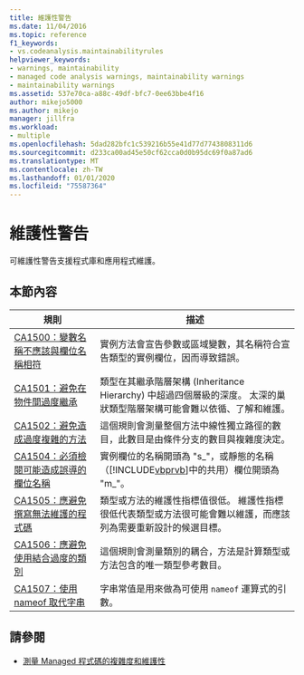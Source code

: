 ```yaml
---
title: 維護性警告
ms.date: 11/04/2016
ms.topic: reference
f1_keywords:
- vs.codeanalysis.maintainabilityrules
helpviewer_keywords:
- warnings, maintainability
- managed code analysis warnings, maintainability warnings
- maintainability warnings
ms.assetid: 537e70ca-a88c-49df-bfc7-0ee63bbe4f16
author: mikejo5000
ms.author: mikejo
manager: jillfra
ms.workload:
- multiple
ms.openlocfilehash: 5dad282bfc1c539216b55e41d77d7743808311d6
ms.sourcegitcommit: d233ca00ad45e50cf62cca0d0b95dc69f0a87ad6
ms.translationtype: MT
ms.contentlocale: zh-TW
ms.lasthandoff: 01/01/2020
ms.locfileid: "75587364"
---
```

# <a name="maintainability-warnings"></a>維護性警告

可維護性警告支援程式庫和應用程式維護。

## <a name="in-this-section"></a>本節內容

| 規則 | 描述 |
|-----------|-----------------------------------|
| [CA1500：變數名稱不應該與欄位名稱相符](../code-quality/ca1500.md) | 實例方法會宣告參數或區域變數，其名稱符合宣告類型的實例欄位，因而導致錯誤。 |
| [CA1501：避免在物件間過度繼承](../code-quality/ca1501.md) | 類型在其繼承階層架構 (Inheritance Hierarchy) 中超過四個層級的深度。 太深的巢狀類型階層架構可能會難以依循、了解和維護。 |
| [CA1502：避免造成過度複雜的方法](../code-quality/ca1502.md) | 這個規則會測量整個方法中線性獨立路徑的數目，此數目是由條件分支的數目與複雜度決定。 |
| [CA1504：必須檢閱可能造成誤導的欄位名稱](../code-quality/ca1504.md) | 實例欄位的名稱開頭為 "s_"，或靜態的名稱（[!INCLUDE[vbprvb](../code-quality/includes/vbprvb_md.md)]中的共用）欄位開頭為 "m_"。 |
| [CA1505：應避免撰寫無法維護的程式碼](../code-quality/ca1505.md) | 類型或方法的維護性指標值很低。 維護性指標很低代表類型或方法很可能會難以維護，而應該列為需要重新設計的候選目標。 |
| [CA1506：應避免使用結合過度的類別](../code-quality/ca1506.md) | 這個規則會測量類別的耦合，方法是計算類型或方法包含的唯一類型參考數目。 |
| [CA1507：使用 nameof 取代字串](../code-quality/ca1507.md) | 字串常值是用來做為可使用 `nameof` 運算式的引數。 |

## <a name="see-also"></a>請參閱

- [測量 Managed 程式碼的複雜度和維護性](../code-quality/code-metrics-values.md)
